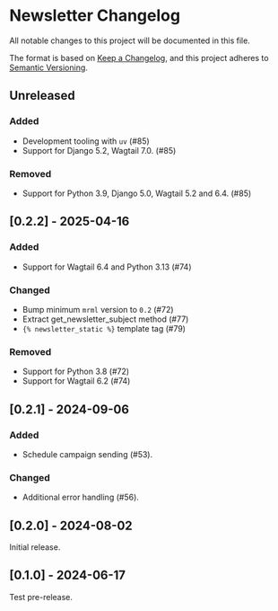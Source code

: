 # Newsletter Changelog

All notable changes to this project will be documented in this file.

The format is based on [Keep a Changelog](https://keepachangelog.com/en/1.1.0/),
and this project adheres to [Semantic Versioning](https://semver.org/spec/v2.0.0.html).

## Unreleased

### Added
- Development tooling with `uv` (#85)
- Support for Django 5.2, Wagtail 7.0. (#85)

### Removed

- Support for Python 3.9, Django 5.0, Wagtail 5.2 and 6.4. (#85)

## [0.2.2] - 2025-04-16

### Added

- Support for Wagtail 6.4 and Python 3.13 (#74)

### Changed

- Bump minimum `mrml` version to `0.2` (#72)
- Extract get_newsletter_subject method (#77)
- `{% newsletter_static %}` template tag (#79)

### Removed

- Support for Python 3.8 (#72)
- Support for Wagtail 6.2 (#74)

## [0.2.1] - 2024-09-06

### Added

- Schedule campaign sending (#53).

### Changed

- Additional error handling (#56).

## [0.2.0] - 2024-08-02

Initial release.

## [0.1.0] - 2024-06-17

Test pre-release.

<!-- TEMPLATE - keep below to copy for new releases -->
<!--


## [x.y.z] - YYYY-MM-DD

### Added

- ...

### Changed

- ...

### Removed

- ...

-->

